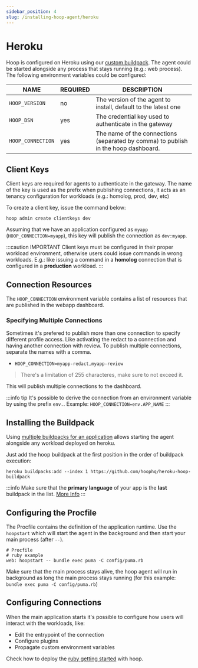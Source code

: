 ```yaml
---
sidebar_position: 4
slug: /installing-hoop-agent/heroku
---
```


# Heroku

Hoop is configured on Heroku using our [custom buildpack](https://github.com/hoophq/heroku-hoop-buildpack). The agent could be started alongside any process that stays running (e.g.: web process). The following environment variables could be configured:

| NAME                    | REQUIRED | DESCRIPTION                                                                             |
|------------------------ | -------- | --------------------------------------------------------------------------------------- |
| `HOOP_VERSION`          | no       | The version of the agent to install, default to the latest one                          |
| `HOOP_DSN`              | yes      | The credential key used to authenticate in the gateway                                  |
| `HOOP_CONNECTION`       | yes      | The name of the connections (separated by comma) to publish in the hoop dashboard.      |

## Client Keys

Client keys are required for agents to authenticate in the gateway. The name of the key is used as the prefix when publishing connections, it acts as an tenancy configuration for workloads (e.g.: homolog, prod, dev, etc)

To create a client key, issue the command below:

```shell
hoop admin create clientkeys dev
```

Assuming that we have an application configured as `myapp` (`HOOP_CONNECTION=myapp`), this key will publish the connection as `dev:myapp`.

:::caution IMPORTANT
Client keys must be configured in their proper workload environment, otherwise users could issue commands in wrong workloads. E.g.: like issuing a command in a **homolog** connection that is configured in a **production** workload.
:::

## Connection Resources

The `HOOP_CONNECTION` environment variable contains a list of resources that are published in the webapp dashboard.

### Specifying Multiple Connections

Sometimes it's prefered to publish more than one connection to specify different profile access. Like activating the redact to a connection and having another connection with review. To publish multiple connections, separate the names with a comma.

- `HOOP_CONNECTION=myapp-redact,myapp-review`

> There's a limitation of 255 characteres, make sure to not exceed it.

This will publish multiple connections to the dashboard.

:::info tip
It's possible to derive the connection from an environment variable by using the prefix `env.`. Example: `HOOP_CONNECTION=env.APP_NAME`
:::

## Installing the Buildpack

Using [multiple buildpacks for an application](https://devcenter.heroku.com/articles/using-multiple-buildpacks-for-an-app) allows starting the agent alongside any workload deployed on heroku.

Just add the hoop buildpack at the first position in the order of buildpack execution:

```shell
heroku buildpacks:add --index 1 https://github.com/hoophq/heroku-hoop-buildpack
```

:::info
Make sure that the **primary language** of your app is the **last** buildpack in the list. [More Info](https://devcenter.heroku.com/articles/using-multiple-buildpacks-for-an-app#adding-a-buildpack)
:::

## Configuring the Procfile

The Procfile contains the definition of the application runtime. Use the `hoopstart` which will start the agent in the background and then start your main process (after `--`).

```shell
# Procfile
# ruby example
web: hoopstart -- bundle exec puma -C config/puma.rb
```

Make sure that the main process stays alive, the hoop agent will run in background as long the main process stays running (for this example: `bundle exec puma -C config/puma.rb`)

## Configuring Connections

When the main application starts it's possible to configure how users will interact with the workloads, like:

- Edit the entrypoint of the connection
- Configure plugins
- Propagate custom environment variables

Check how to deploy the [ruby getting started](../tutorials/heroku.md) with hoop.